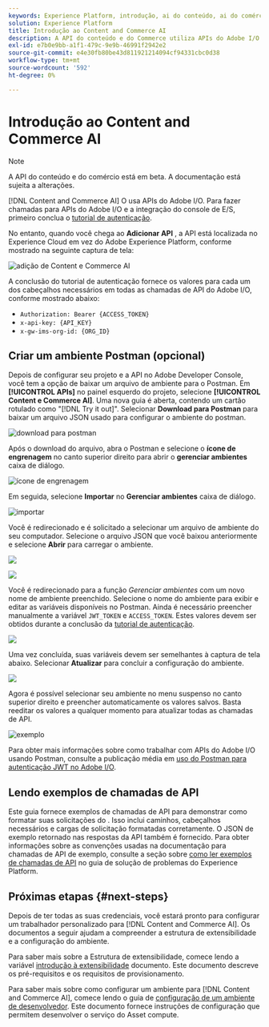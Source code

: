 ```yaml
---
keywords: Experience Platform, introdução, ai do conteúdo, ai do comércio, ai do conteúdo e ai do comércio
solution: Experience Platform
title: Introdução ao Content and Commerce AI
description: A API do conteúdo e do Commerce utiliza APIs do Adobe I/O. Para fazer chamadas para APIs do Adobe I/O e a Integração do console de E/S, primeiro complete o tutorial de autenticação.
exl-id: e7b0e9bb-a1f1-479c-9e9b-46991f2942e2
source-git-commit: e4e30fb80be43d811921214094cf94331cbc0d38
workflow-type: tm+mt
source-wordcount: '592'
ht-degree: 0%

---
```


# Introdução ao Content and Commerce AI

>[!NOTE]
>
>A API do conteúdo e do comércio está em beta. A documentação está sujeita a alterações.

[!DNL Content and Commerce AI] O usa APIs do Adobe I/O. Para fazer chamadas para APIs do Adobe I/O e a integração do console de E/S, primeiro conclua o [tutorial de autenticação](https://www.adobe.com/go/platform-api-authentication-en).

No entanto, quando você chega ao **Adicionar API** , a API está localizada no Experience Cloud em vez do Adobe Experience Platform, conforme mostrado na seguinte captura de tela:

![adição de Content e Commerce AI](./images/add-api.png)

A conclusão do tutorial de autenticação fornece os valores para cada um dos cabeçalhos necessários em todas as chamadas de API do Adobe I/O, conforme mostrado abaixo:

- `Authorization: Bearer {ACCESS_TOKEN}`
- `x-api-key: {API_KEY}`
- `x-gw-ims-org-id: {ORG_ID}`

## Criar um ambiente Postman (opcional)

Depois de configurar seu projeto e a API no Adobe Developer Console, você tem a opção de baixar um arquivo de ambiente para o Postman. Em **[!UICONTROL APIs]** no painel esquerdo do projeto, selecione **[!UICONTROL Content e Commerce AI]**. Uma nova guia é aberta, contendo um cartão rotulado como &quot;[!DNL Try it out]&quot;. Selecionar **Download para Postman** para baixar um arquivo JSON usado para configurar o ambiente do postman.

![download para postman](./images/add-to-postman.png)

Após o download do arquivo, abra o Postman e selecione o **ícone de engrenagem** no canto superior direito para abrir o **gerenciar ambientes** caixa de diálogo.

![ícone de engrenagem](./images/select-gear-icon.png)

Em seguida, selecione **Importar** no **Gerenciar ambientes** caixa de diálogo.

![importar](./images/import.png)

Você é redirecionado e é solicitado a selecionar um arquivo de ambiente do seu computador. Selecione o arquivo JSON que você baixou anteriormente e selecione **Abrir** para carregar o ambiente.

![](./images/choose-your-file.png)

![](./images/click-open.png)

Você é redirecionado para a função *Gerenciar ambientes* com um novo nome de ambiente preenchido. Selecione o nome do ambiente para exibir e editar as variáveis disponíveis no Postman. Ainda é necessário preencher manualmente a variável `JWT_TOKEN` e `ACCESS_TOKEN`. Estes valores devem ser obtidos durante a conclusão da [tutorial de autenticação](https://www.adobe.com/go/platform-api-authentication-en).

![](./images/re-direct.png)

Uma vez concluída, suas variáveis devem ser semelhantes à captura de tela abaixo. Selecionar **Atualizar** para concluir a configuração do ambiente.

![](./images/final-environment.png)

Agora é possível selecionar seu ambiente no menu suspenso no canto superior direito e preencher automaticamente os valores salvos. Basta reeditar os valores a qualquer momento para atualizar todas as chamadas de API.

![exemplo](./images/select-environment.png)

Para obter mais informações sobre como trabalhar com APIs do Adobe I/O usando Postman, consulte a publicação média em [uso do Postman para autenticação JWT no Adobe I/O](https://medium.com/adobetech/using-postman-for-jwt-authentication-on-adobe-i-o-7573428ffe7f).

## Lendo exemplos de chamadas de API

Este guia fornece exemplos de chamadas de API para demonstrar como formatar suas solicitações do . Isso inclui caminhos, cabeçalhos necessários e cargas de solicitação formatadas corretamente. O JSON de exemplo retornado nas respostas da API também é fornecido. Para obter informações sobre as convenções usadas na documentação para chamadas de API de exemplo, consulte a seção sobre [como ler exemplos de chamadas de API](../../landing/troubleshooting.md) no guia de solução de problemas do Experience Platform.

## Próximas etapas {#next-steps}

Depois de ter todas as suas credenciais, você estará pronto para configurar um trabalhador personalizado para [!DNL Content and Commerce AI]. Os documentos a seguir ajudam a compreender a estrutura de extensibilidade e a configuração do ambiente.

Para saber mais sobre a Estrutura de extensibilidade, comece lendo a variável [introdução à extensibilidade](https://experienceleague.adobe.com/docs/asset-compute/using/extend/understand-extensibility.html) documento. Este documento descreve os pré-requisitos e os requisitos de provisionamento.

Para saber mais sobre como configurar um ambiente para [!DNL Content and Commerce AI], comece lendo o guia de [configuração de um ambiente de desenvolvedor](https://experienceleague.adobe.com/docs/asset-compute/using/extend/setup-environment.html). Este documento fornece instruções de configuração que permitem desenvolver o serviço do Asset compute.
